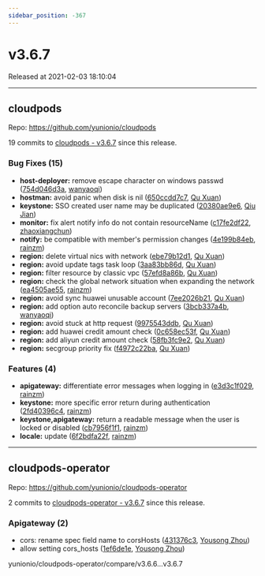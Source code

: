 ```yaml
---
sidebar_position: -367
---
```


# v3.6.7

Released at 2021-02-03 18:10:04

-----

## cloudpods

Repo: https://github.com/yunionio/cloudpods

19 commits to [cloudpods - v3.6.7](https://github.com/yunionio/cloudpods/compare/v3.6.6...v3.6.7) since this release.

### Bug Fixes (15)
- **host-deployer:** remove escape character on windows passwd ([754d046d3a](https://github.com/yunionio/cloudpods/commit/754d046d3a0499bbc2170e28c242c94bfee17cea), [wanyaoqi](mailto:wanyaoqi@yunionyun.com))
- **hostman:** avoid panic when disk is nil ([650ccdd7c7](https://github.com/yunionio/cloudpods/commit/650ccdd7c77cdfdcdd312a38ab6d627a3881dc60), [Qu Xuan](mailto:quxuan@yunionyun.com))
- **keystone:** SSO created user name may be duplicated ([20380ae9e6](https://github.com/yunionio/cloudpods/commit/20380ae9e64ec9f921ef518baa0d73464ada54d9), [Qiu Jian](mailto:qiujian@yunionyun.com))
- **monitor:** fix alert notify info do not contain resourceName ([c17fe2df22](https://github.com/yunionio/cloudpods/commit/c17fe2df22f87ba1649ec0f59bdc2bcc79692036), [zhaoxiangchun](mailto:1422928955@qq.com))
- **notify:** be compatible with member's permission changes ([4e199b84eb](https://github.com/yunionio/cloudpods/commit/4e199b84eb77cabf3658bc7e1736ee4d6abb76c4), [rainzm](mailto:mjoycarry@gmail.com))
- **region:** delete virtual nics with network ([ebe79b12d1](https://github.com/yunionio/cloudpods/commit/ebe79b12d1635898bd9cf27eb6d6c96b6f3f53b6), [Qu Xuan](mailto:quxuan@yunionyun.com))
- **region:** avoid update tags task loop ([3aa83bb86d](https://github.com/yunionio/cloudpods/commit/3aa83bb86d1a33b13611eb5888efe10e7d541600), [Qu Xuan](mailto:quxuan@yunionyun.com))
- **region:** filter resource by classic vpc ([57efd8a86b](https://github.com/yunionio/cloudpods/commit/57efd8a86bb0dc36390964a86cbe9e3cb6938fe1), [Qu Xuan](mailto:quxuan@yunionyun.com))
- **region:** check the global network situation when expanding the network ([ea4505ae55](https://github.com/yunionio/cloudpods/commit/ea4505ae5583d29b7dd5043ae216afa13ad3079f), [rainzm](mailto:mjoycarry@gmail.com))
- **region:** avoid sync huawei unusable account ([7ee2026b21](https://github.com/yunionio/cloudpods/commit/7ee2026b2176fc5a2af011c2cf02cbcbd6fc6c98), [Qu Xuan](mailto:quxuan@yunionyun.com))
- **region:** add option auto reconcile backup servers ([3bcb337a4b](https://github.com/yunionio/cloudpods/commit/3bcb337a4b33210de28694cb23450bafc4e4e738), [wanyaoqi](mailto:wanyaoqi@yunionyun.com))
- **region:** avoid stuck at http request ([9975543ddb](https://github.com/yunionio/cloudpods/commit/9975543ddb310e75d8bc011534206101bad2c4d0), [Qu Xuan](mailto:quxuan@yunionyun.com))
- **region:** add huawei credit amount check ([0c658ec53f](https://github.com/yunionio/cloudpods/commit/0c658ec53f243d17c823f88d5987b45d8c8fd406), [Qu Xuan](mailto:quxuan@yunionyun.com))
- **region:** add aliyun credit amount check ([58fb3fc9e2](https://github.com/yunionio/cloudpods/commit/58fb3fc9e267a7aedb38f8a6ce78161991baf35a), [Qu Xuan](mailto:quxuan@yunionyun.com))
- **region:** secgroup priority fix ([f4972c22ba](https://github.com/yunionio/cloudpods/commit/f4972c22bae4eb9fe85c946aa77a27a55da7cc35), [Qu Xuan](mailto:quxuan@yunionyun.com))

### Features (4)
- **apigateway:** differentiate error messages when logging in ([e3d3c1f029](https://github.com/yunionio/cloudpods/commit/e3d3c1f02911fc07951ba5b2be38e2c17007d03f), [rainzm](mailto:mjoycarry@gmail.com))
- **keystone:** more specific error return during authentication ([2fd40396c4](https://github.com/yunionio/cloudpods/commit/2fd40396c4336f2ec1dbe6a15e8bd436be802329), [rainzm](mailto:mjoycarry@gmail.com))
- **keystone,apigateway:** return a readable message when the user is locked or disabled ([cb7956f1f1](https://github.com/yunionio/cloudpods/commit/cb7956f1f16ccd8168557112c9a08ff7e34e14f7), [rainzm](mailto:mjoycarry@gmail.com))
- **locale:** update ([6f2bdfa22f](https://github.com/yunionio/cloudpods/commit/6f2bdfa22f1e2ff23169af92fb0900b3345962ad), [rainzm](mailto:mjoycarry@gmail.com))

-----

## cloudpods-operator

Repo: https://github.com/yunionio/cloudpods-operator

2 commits to [cloudpods-operator - v3.6.7](https://github.com/yunionio/cloudpods-operator/compare/v3.6.6...v3.6.7) since this release.

### Apigateway (2)
- cors: rename spec field name to corsHosts ([431376c3](https://github.com/yunionio/cloudpods-operator/commit/431376c3b3401b84ab5337c24b10517124bc950b), [Yousong Zhou](mailto:zhouyousong@yunionyun.com))
- allow setting cors_hosts ([1ef6de1e](https://github.com/yunionio/cloudpods-operator/commit/1ef6de1e6a8bd4f50f39b5cf0cda96853bf5b5e3), [Yousong Zhou](mailto:zhouyousong@yunionyun.com))

yunionio/cloudpods-operator/compare/v3.6.6...v3.6.7

